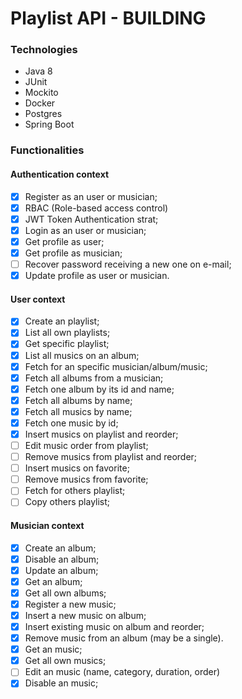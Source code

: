 # Playlist API - BUILDING

### Technologies

- Java 8
- JUnit
- Mockito
- Docker
- Postgres
- Spring Boot

### Functionalities

#### Authentication context

- [x] Register as an user or musician;
- [x] RBAC (Role-based access control)
- [x] JWT Token Authentication strat;
- [x] Login as an user or musician;
- [x] Get profile as user;
- [x] Get profile as musician;
- [ ] Recover password receiving a new one on e-mail;
- [x] Update profile as user or musician.

#### User context

- [x] Create an playlist;
- [x] List all own playlists;
- [x] Get specific playlist;
- [x] List all musics on an album;
- [x] Fetch for an specific musician/album/music;
- [x] Fetch all albums from a musician;
- [x] Fetch one album by its id and name;
- [x] Fetch all albums by name;
- [x] Fetch all musics by name;
- [x] Fetch one music by id;
- [x] Insert musics on playlist and reorder;
- [ ] Edit music order from playlist;
- [ ] Remove musics from playlist and reorder;
- [ ] Insert musics on favorite;
- [ ] Remove musics from favorite;
- [ ] Fetch for others playlist;
- [ ] Copy others playlist;

#### Musician context

- [x] Create an album;
- [x] Disable an album;
- [x] Update an album;
- [x] Get an album;
- [x] Get all own albums;
- [x] Register a new music;
- [x] Insert a new music on album;
- [x] Insert existing music on album and reorder;
- [x] Remove music from an album (may be a single).
- [x] Get an music;
- [x] Get all own musics;
- [ ] Edit an music (name, category, duration, order)
- [x] Disable an music;
